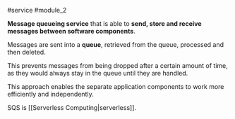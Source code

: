#service #module_2

**Message queueing service** that is able to **send, store and receive messages between software components**.

Messages are sent into a **queue**, retrieved from the queue, processed and then deleted.

This prevents messages from being dropped after a certain amount of time, as they would always stay in the queue until they are handled.

This approach enables the separate application components to work more efficiently and independently.

SQS is [[Serverless Computing|serverless]].
